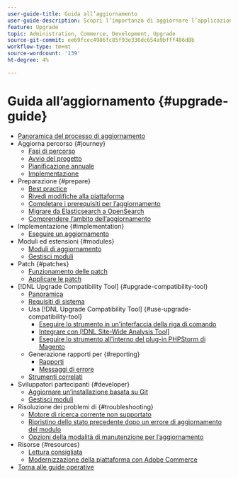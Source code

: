 ```yaml
---
user-guide-title: Guida all’aggiornamento
user-guide-description: Scopri l’importanza di aggiornare l’applicazione Adobe Commerce e come pianificare ed eseguire correttamente un aggiornamento.
feature: Upgrade
topic: Administration, Commerce, Development, Upgrade
source-git-commit: ee69fcec4986fc85f93e336dc654a9bfff486d8b
workflow-type: tm+mt
source-wordcount: '139'
ht-degree: 4%

---
```



# Guida all’aggiornamento {#upgrade-guide}

- [Panoramica del processo di aggiornamento](overview.md)
- Aggiorna percorso {#journey}
   - [Fasi di percorso](journey/phases.md)
   - [Avvio del progetto](journey/project-launch.md)
   - [Pianificazione annuale](journey/annual-planning.md)
   - [Implementazione](journey/implementation.md)
- Preparazione {#prepare}
   - [Best practice](prepare/best-practices.md)
   - [Rivedi modifiche alla piattaforma](prepare/platform-changes.md)
   - [Completare i prerequisiti per l’aggiornamento](prepare/prerequisites.md)
   - [Migrare da Elasticsearch a OpenSearch](prepare/opensearch-migration.md)
   - [Comprendere l’ambito dell’aggiornamento](prepare/scope.md)
- Implementazione {#implementation}
   - [Eseguire un aggiornamento](implementation/perform-upgrade.md)
- Moduli ed estensioni {#modules}
   - [Moduli di aggiornamento](modules/upgrade.md)
   - [Gestisci moduli](modules/manage.md)
- Patch {#patches}
   - [Funzionamento delle patch](patches/overview.md)
   - [Applicare le patch](patches/apply.md)
- [!DNL Upgrade Compatibility Tool] {#upgrade-compatibility-tool}
   - [Panoramica](upgrade-compatibility-tool/overview.md)
   - [Requisiti di sistema](upgrade-compatibility-tool/prerequisites.md)
   - Usa [!DNL Upgrade Compatibility Tool] {#use-upgrade-compatibility-tool}
      - [Eseguire lo strumento in un&#39;interfaccia della riga di comando](upgrade-compatibility-tool/run.md)
      - [Integrare con  [!DNL Site-Wide Analysis Tool]](upgrade-compatibility-tool/integrate-analysis-tool.md)
      - [Eseguire lo strumento all&#39;interno del plug-in PHPStorm di Magento](upgrade-compatibility-tool/run-configuration-phpstorm-plugin.md)
   - Generazione rapporti per {#reporting}
      - [Rapporti](upgrade-compatibility-tool/reports.md)
      - [Messaggi di errore](upgrade-compatibility-tool/error-messages.md)
   - [Strumenti correlati](upgrade-compatibility-tool/related-tools.md)
- Sviluppatori partecipanti {#developer}
   - [Aggiornare un’installazione basata su Git](developer/git-installs.md)
   - [Gestisci moduli](developer/manage-modules.md)
- Risoluzione dei problemi di {#troubleshooting}
   - [Motore di ricerca corrente non supportato](troubleshooting/search-engine-not-supported.md)
   - [Ripristino dello stato precedente dopo un errore di aggiornamento del modulo](troubleshooting/roll-back-after-update-failure.md)
   - [Opzioni della modalità di manutenzione per l’aggiornamento](troubleshooting/maintenance-mode-options.md)
- Risorse {#resources}
   - [Lettura consigliata](resources/recommended-reading.md)
   - [Modernizzazione della piattaforma con Adobe Commerce](resources/recommended-upgrade-paths.md)
- [Torna alle guide operative](https://experienceleague.adobe.com/docs/commerce-operations/operational-guides/home.html)
